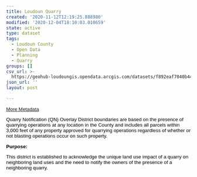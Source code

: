 ```yaml
---
title: Loudoun Quarry
created: '2020-11-12T12:19:25.888980'
modified: '2020-12-04T18:10:03.010659'
state: active
type: dataset
tags:
  - Loudoun County
  - Open Data
  - Planning
  - Quarry
groups: []
csv_url: >-
  https://geohub-loudoungis.opendata.arcgis.com/datasets/f892eaf7040b440980aeee33f43fadc2_5.csv?outSR=%7B%22latestWkid%22%3A2924%2C%22wkid%22%3A2924%7D
json_url: ''
layout: post

---
```

<p style='color: rgb(0, 0, 0); font-family: Arial; font-size: 13.3333px;'><a href='https://logis.loudoun.gov/Loudoun/metadata/quarry.htm' target='_blank'>More Metadata</a><br /></p><p style='color: rgb(0, 0, 0); font-family: Arial; font-size: 13.3333px;'>Quarry Notification (QN) Overlay District boundaries are based on the presence of quarrying operations at any location in the County and includes all parcels within 3,000 feet of any property approved for quarrying operations regardless of whether or not blasting operations occur on such property.</p><p style='color: rgb(0, 0, 0); font-family: Arial; font-size: 13.3333px;'><b>Purpose:</b></p><p style='color: rgb(0, 0, 0); font-family: Arial; font-size: 13.3333px;'>This district is established to acknowledge the unique land use impact of a quarry on neighboring land uses and the need to notify the owners of the presence of a neighboring quarry.</p>
